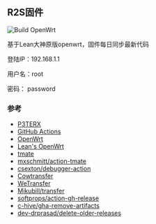 ## R2S固件
![Build OpenWrt](https://github.com/taanng/R2S_Openwrt/workflows/Build%20OpenWrt/badge.svg)

基于Lean大神原版openwrt，固件每日同步最新代码

登陆IP：192.168.1.1 

用户名：root

密码： password


### 参考

- [P3TERX](https://github.com/P3TERX/Actions-OpenWrt)
- [GitHub Actions](https://github.com/features/actions)
- [OpenWrt](https://github.com/openwrt/openwrt)
- [Lean's OpenWrt](https://github.com/coolsnowwolf/lede)
- [tmate](https://github.com/tmate-io/tmate)
- [mxschmitt/action-tmate](https://github.com/mxschmitt/action-tmate)
- [csexton/debugger-action](https://github.com/csexton/debugger-action)
- [Cowtransfer](https://cowtransfer.com)
- [WeTransfer](https://wetransfer.com/)
- [Mikubill/transfer](https://github.com/Mikubill/transfer)
- [softprops/action-gh-release](https://github.com/softprops/action-gh-release)
- [c-hive/gha-remove-artifacts](https://github.com/c-hive/gha-remove-artifacts)
- [dev-drprasad/delete-older-releases](https://github.com/dev-drprasad/delete-older-releases)

